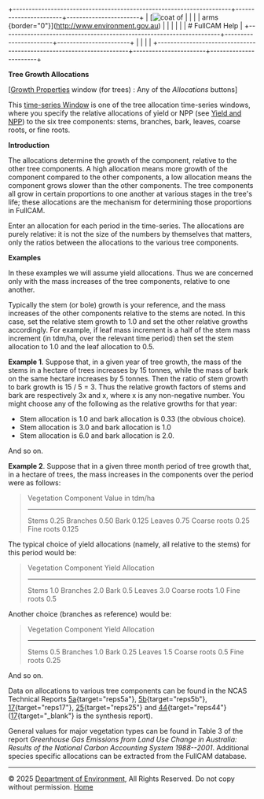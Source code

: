 +---------------------------------------------------------------------+-----------------------+-----------------------+
| [![coat of                                                          |                       | [](index.htm)         |
| arms](imgs/coa_env.png){border="0"}](http://www.environment.gov.au) |                       |                       |
|                                                                     |                       | # FullCAM Help        |
+---------------------------------------------------------------------+-----------------------+-----------------------+
|                                                                     |                       |                       |
+---------------------------------------------------------------------+-----------------------+-----------------------+

**Tree Growth Allocations**

\[[Growth Properties](42_Growth%20Properties.htm) window (for trees) :
Any of the *Allocations* buttons\]

This [time-series Window](135_time-series%20window.htm) is one of the
tree allocation time-series windows, where you specify the relative
allocations of yield or NPP (see [Yield and
NPP](131_Yield%20and%20Net%20Primary%20Production.htm)) to the six tree
components: stems, branches, bark, leaves, coarse roots, or fine roots.

**Introduction**

The allocations determine the growth of the component, relative to the
other tree components. A high allocation means more growth of the
component compared to the other components, a low allocation means the
component grows slower than the other components. The tree components
all grow in certain proportions to one another at various stages in the
tree's life; these allocations are the mechanism for determining those
proportions in FullCAM.

Enter an allocation for each period in the time-series. The allocations
are purely relative: it is not the size of the numbers by themselves
that matters, only the ratios between the allocations to the various
tree components.

**Examples**

In these examples we will assume yield allocations. Thus we are
concerned only with the mass increases of the tree components, relative
to one another.

Typically the stem (or bole) growth is your reference, and the mass
increases of the other components relative to the stems are noted. In
this case, set the relative stem growth to 1.0 and set the other
relative growths accordingly. For example, if leaf mass increment is a
half of the stem mass increment (in tdm/ha, over the relevant time
period) then set the stem allocation to 1.0 and the leaf allocation to
0.5.

**Example 1**. Suppose that, in a given year of tree growth, the mass of
the stems in a hectare of trees increases by 15 tonnes, while the mass
of bark on the same hectare increases by 5 tonnes. Then the ratio of
stem growth to bark growth is 15 / 5 = 3. Thus the relative growth
factors of stems and bark are respectively 3x and x, where x is any
non-negative number. You might choose any of the following as the
relative growths for that year:

- Stem allocation is 1.0 and bark allocation is 0.33 (the obvious
  choice).
- Stem allocation is 3.0 and bark allocation is 1.0
- Stem allocation is 6.0 and bark allocation is 2.0.

And so on.

**Example 2**. Suppose that in a given three month period of tree growth
that, in a hectare of trees, the mass increases in the components over
the period were as follows:

> 
>   Vegetation Component   Value in tdm/ha
>   ---------------------- -----------------
>   Stems                  0.25
>   Branches               0.50
>   Bark                   0.125
>   Leaves                 0.75
>   Coarse roots           0.25
>   Fine roots             0.125

The typical choice of yield allocations (namely, all relative to the
stems) for this period would be:

> 
>   Vegetation Component   Yield Allocation
>   ---------------------- ------------------
>   Stems                  1.0
>   Branches               2.0
>   Bark                   0.5
>   Leaves                 3.0
>   Coarse roots           1.0
>   Fine roots             0.5

Another choice (branches as reference) would be:

> 
>   Vegetation Component   Yield Allocation
>   ---------------------- ------------------
>   Stems                  0.5
>   Branches               1.0
>   Bark                   0.25
>   Leaves                 1.5
>   Coarse roots           0.5
>   Fine roots             0.25

And so on.

Data on allocations to various tree components can be found in the NCAS
Technical Reports
[5a](reps/TR5A%20Review%20of%20Allometric%20Relationships%20for%20Estimating%20Woody%20Biomass%20for%20Queensland,%20the%20Northern%20Territory%20and%20Western%20Australia.pdf){target="reps5a"},
[5b](reps/TR5B%20Review%20of%20Allometric%20Relationships%20for%20Estimating%20Woody%20Biomass%20for%20New%20South%20Wales,%20the%20Australian%20Capital%20Territory,%20Victoria,%20Tasmania%20and%20South%20Australia.pdf){target="reps5b"},
[17](reps/TR17%20Synthesis%20of%20Allometrics,%20Review%20of%20Root%20Biomass%20and%20Design%20of%20Future%20Woody%20Biomass%20Sampling%20Strategies.pdf){target="reps17"},
[25](reps/TR25%20Review%20of%20Unpublished%20Biomass-Related%20Information%20Western%20Australia,%20South%20Australia,%20New%20South%20Wales%20and%20Queensland.pdf){target="reps25"}
and
[44](reps/TR44%20Spatial%20Estimates%20of%20Biomass%20in%20'Mature'%20Native%20Vegetation.pdf){target="reps44"}
([17](reps/TR17%20Synthesis%20of%20Allometrics,%20Review%20of%20Root%20Biomass%20and%20Design%20of%20Future%20Woody%20Biomass%20Sampling%20Strategies.pdf){target="_blank"}
is the synthesis report).

General values for major vegetation types can be found in Table 3 of the
report *Greenhouse Gas Emissions from Land Use Change in Australia:
Results of the National Carbon Accounting System 1988--2001*. Additional
species specific allocations can be extracted from the FullCAM database.

------------------------------------------------------------------------

© 2025 [Department of
Environment](http://www.environment.gov.au "Department of Environment"),
All Rights Reserved. Do not copy without permission.
[Home](index.htm "help index")
